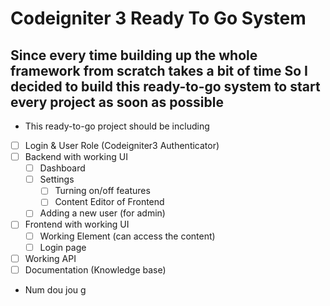 # Codeigniter 3 Ready To Go System
Since every time building up the whole framework from scratch takes a bit of time 
So I decided to build this ready-to-go system to start every project as soon as possible 
---

* This ready-to-go project should be including
- [ ] Login & User Role (Codeigniter3 Authenticator)
- [ ] Backend with working UI
  - [ ] Dashboard
  - [ ] Settings
    - [ ] Turning on/off features
    - [ ] Content Editor of Frontend
  - [ ] Adding a new user (for admin)
- [ ] Frontend with working UI
  - [ ] Working Element (can access the content)
  - [ ] Login page
- [ ] Working API 
- [ ] Documentation (Knowledge base)
- Num dou jou g
